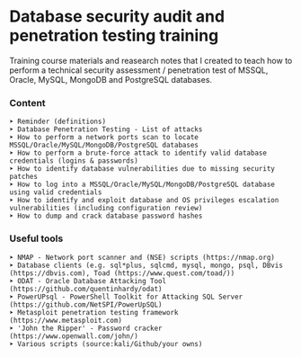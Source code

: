 # Database security audit and penetration testing training

Training course materials and reasearch notes that I created to teach how to perform a technical security assessment / penetration test of MSSQL, Oracle, MySQL, MongoDB and PostgreSQL databases.

### Content
```
➤ Reminder (definitions)
➤ Database Penetration Testing - List of attacks
➤ How to perform a network ports scan to locate MSSQL/Oracle/MySQL/MongoDB/PostgreSQL databases
➤ How to perform a brute-force attack to identify valid database credentials (logins & passwords)
➤ How to identify database vulnerabilities due to missing security patches
➤ How to log into a MSSQL/Oracle/MySQL/MongoDB/PostgreSQL database using valid credentials  
➤ How to identify and exploit database and OS privileges escalation vulnerabilities (including configuration review)
➤ How to dump and crack database password hashes
```
### Useful tools
```
➤ NMAP - Network port scanner and (NSE) scripts (https://nmap.org)
➤ Database clients (e.g. sql*plus, sqlcmd, mysql, mongo, psql, DBvis (https://dbvis.com), Toad (https://www.quest.com/toad/))
➤ ODAT - Oracle Database Attacking Tool (https://github.com/quentinhardy/odat) 
➤ PowerUPsql - PowerShell Toolkit for Attacking SQL Server (https://github.com/NetSPI/PowerUpSQL) 
➤ Metasploit penetration testing framework (https://www.metasploit.com) 
➤ 'John the Ripper' - Password cracker (https://www.openwall.com/john/)
➤ Various scripts (source:kali/Github/your owns)
